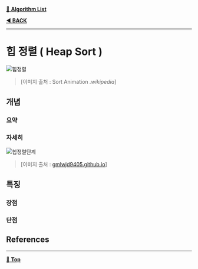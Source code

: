[:file_folder: **Algorithm List**](https://github.com/dlalstj0213/Study.Algorithm_Java)

[:arrow_backward: **BACK**](../)

---

# 힙 정렬 ( Heap Sort )

![힙정렬](../../../../imgs/)

> [이미지 출처 : Sort Animation *.wikipedia*]

## 개념
### 요약


### 자세히


![힙정렬단계](../../../../imgs/)

> [이미지 출처 : [gmlwjd9405.github.io]()]

## 특징

### 장점

### 단점

## References

---

[:arrow_up_small: **Top**](#)